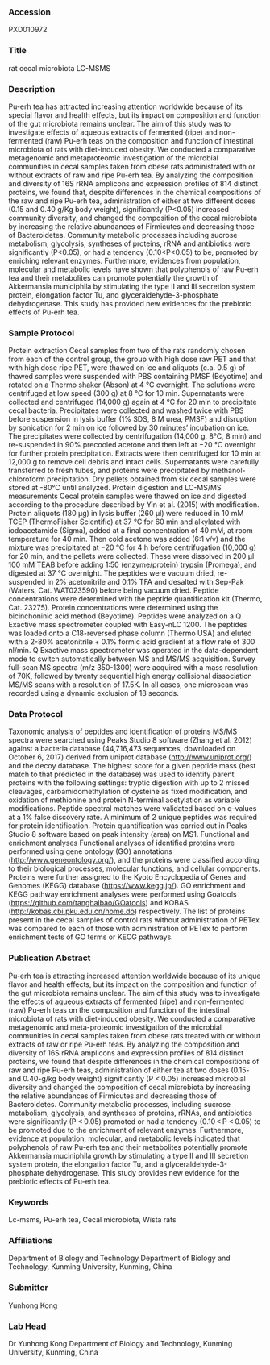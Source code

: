 ### Accession
PXD010972

### Title
rat cecal microbiota LC-MSMS

### Description
Pu-erh tea has attracted increasing attention worldwide because of its special flavor and health effects, but its impact on composition and function of the gut microbiota remains unclear. The aim of this study was to investigate effects of aqueous extracts of fermented (ripe) and non-fermented (raw) Pu-erh teas on the composition and function of intestinal microbiota of rats with diet-induced obesity. We conducted a comparative metagenomic and metaproteomic investigation of the microbial communities in cecal samples taken from obese rats administrated with or without extracts of raw and ripe Pu-erh tea. By analyzing the composition and diversity of 16S rRNA amplicons and expression profiles of 814 distinct proteins, we found that, despite differences in the chemical compositions of the raw and ripe Pu-erh tea, administration of either at two different doses (0.15 and 0.40 g/Kg body weight), significantly (P<0.05) increased community diversity, and changed the composition of the cecal microbiota by increasing the relative abundances of Firmicutes and decreasing those of Bacteroidetes. Community metabolic processes including sucrose metabolism, glycolysis, syntheses of proteins, rRNA and antibiotics were significantly (P<0.05), or had a tendency (0.10<P<0.05) to be, promoted by enriching relevant enzymes. Furthermore, evidences from population, molecular and metabolic levels have shown that polyphenols of raw Pu-erh tea and their metabolites can promote potentially the growth of Akkermansia municiphila by stimulating the type II and III secretion system protein, elongation factor Tu, and glyceraldehyde-3-phosphate dehydrogenase. This study has provided new evidences for the prebiotic effects of Pu-erh tea.

### Sample Protocol
Protein extraction Cecal samples from two of the rats randomly chosen from each of the control group, the group with high dose raw PET and that with high dose ripe PET, were thawed on ice and aliquots (c.a. 0.5 g) of thawed samples were suspended with PBS containing PMSF (Beyotime) and rotated on a Thermo shaker (Abson) at 4 °C overnight. The solutions were centrifuged at low speed (300 g) at 8 °C for 10 min. Supernatants were collected and centrifuged (14,000 g) again at 4 °C for 20 min to precipitate cecal bacteria. Precipitates were collected and washed twice with PBS before suspension in lysis buffer (1% SDS, 8 M urea, PMSF) and disruption by sonication for 2 min on ice followed by 30 minutes’ incubation on ice. The precipitates were collected by centrifugation (14,000 g, 8℃, 8 min) and re-suspended in 90% precooled acetone and then left at −20 °C overnight for further protein precipitation. Extracts were then centrifuged for 10 min at 12,000 g to remove cell debris and intact cells. Supernatants were carefully transferred to fresh tubes, and proteins were precipitated by methanol-chloroform precipitation. Dry pellets obtained from six cecal samples were stored at -80°C until analyzed.  Protein digestion and LC-MS/MS measurements  Cecal protein samples were thawed on ice and digested according to the procedure described by Yin et al. (2015) with modification. Protein aliquots (180 μg) in lysis buffer (260 μl) were reduced in 10 mM TCEP (ThermoFisher Scientific) at 37 °C for 60 min and alkylated with iodoacetamide (Sigma), added at a final concentration of 40 mM, at room temperature for 40 min. Then cold acetone was added (6:1 v/v) and the mixture was precipitated at −20 °C for 4 h before centrifugation (10,000 g) for 20 min, and the pellets were collected. These were dissolved in 200 μl 100 mM TEAB before adding 1:50 (enzyme/protein) trypsin (Promega), and digested at 37 °C overnight. The peptides were vacuum dried, re-suspended in 2% acetonitrile and 0.1% TFA and desalted with Sep-Pak (Waters, Cat. WAT023590) before being vacuum dried. Peptide concentrations were determined with the peptide quantification kit (Thermo, Cat. 23275). Protein concentrations were determined using the bicinchoninic acid method (Beyotime). Peptides were analyzed on a Q Exactive mass spectrometer coupled with Easy-nLC 1200. The peptides was loaded onto a C18-reversed phase column (Thermo USA) and eluted with a 2-80% acetonitrile + 0.1% formic acid gradient at a flow rate of 300 nl/min. Q Exactive mass spectrometer was operated in the data-dependent mode to switch automatically between MS and MS/MS acquisition. Survey full-scan MS spectra (m/z 350-1300) were acquired with a mass resolution of 70K, followed by twenty sequential high energy collisional dissociation MS/MS scans with a resolution of 17.5K. In all cases, one microscan was recorded using a dynamic exclusion of 18 seconds.

### Data Protocol
Taxonomic analysis of peptides and identification of proteins MS/MS spectra were searched using Peaks Studio 8 software (Zhang et al. 2012) against a bacteria database (44,716,473 sequences, downloaded on October 6, 2017) derived from uniprot database (http://www.uniprot.org/) and the decoy database. The highest score for a given peptide mass (best match to that predicted in the database) was used to identify parent proteins with the following settings: tryptic digestion with up to 2 missed cleavages, carbamidomethylation of cysteine as fixed modification, and oxidation of methionine and protein N-terminal acetylation as variable modifications. Peptide spectral matches were validated based on q-values at a 1% false discovery rate. A minimum of 2 unique peptides was required for protein identification. Protein quantification was carried out in Peaks Studio 8 software based on peak intensity (area) on MS1.  Functional and enrichment analyses  Functional analyses of identified proteins were performed using gene ontology (GO) annotations (http://www.geneontology.org/), and the proteins were classified according to their biological processes, molecular functions, and cellular components. Proteins were further assigned to the Kyoto Encyclopedia of Genes and Genomes (KEGG) database (https://www.kegg.jp/). GO enrichment and KEGG pathway enrichment analyses were performed using Goatools (https://github.com/tanghaibao/GOatools) and KOBAS (http://kobas.cbi.pku.edu.cn/home.do) respectively. The list of proteins present in the cecal samples of control rats without administration of PETex was compared to each of those with administration of PETex to perform enrichment tests of GO terms or KECG pathways.

### Publication Abstract
Pu-erh tea is attracting increased attention worldwide because of its unique flavor and health effects, but its impact on the composition and function of the gut microbiota remains unclear. The aim of this study was to investigate the effects of aqueous extracts of fermented (ripe) and non-fermented (raw) Pu-erh teas on the composition and function of the intestinal microbiota of rats with diet-induced obesity. We conducted a comparative metagenomic and meta-proteomic investigation of the microbial communities in cecal samples taken from obese rats treated with or without extracts of raw or ripe Pu-erh teas. By analyzing the composition and diversity of 16S rRNA amplicons and expression profiles of 814 distinct proteins, we found that despite differences in the chemical compositions of raw and ripe Pu-erh teas, administration of either tea at two doses (0.15- and 0.40-g/kg body weight) significantly (P&#xa0;&lt;&#x2009;0.05) increased microbial diversity and changed the composition of cecal microbiota by increasing the relative abundances of Firmicutes and decreasing those of Bacteroidetes. Community metabolic processes, including sucrose metabolism, glycolysis, and syntheses of proteins, rRNAs, and antibiotics were significantly (P&#xa0;&lt;&#x2009;0.05) promoted or had a tendency (0.10&#x2009;&lt;&#x2009;P&#xa0;&lt;&#x2009;0.05) to be promoted due to the enrichment of relevant enzymes. Furthermore, evidence at population, molecular, and metabolic levels indicated that polyphenols of raw Pu-erh tea and their metabolites potentially promote Akkermansia muciniphila growth by stimulating a type II and III secretion system protein, the elongation factor Tu, and a glyceraldehyde-3-phosphate dehydrogenase. This study provides new evidence for the prebiotic effects of Pu-erh tea.

### Keywords
Lc-msms, Pu-erh tea, Cecal microbiota, Wista rats

### Affiliations
Department of Biology and Technology
Department of Biology and Technology, Kunming University, Kunming, China

### Submitter
Yunhong Kong

### Lab Head
Dr Yunhong Kong
Department of Biology and Technology, Kunming University, Kunming, China


